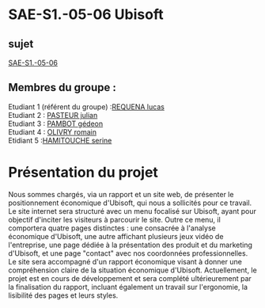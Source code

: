 # SAE-S1.-05-06 Ubisoft

## sujet

[SAE-S1.-05-06](https://lucas-requena.github.io/SAE-S1.-05-06/)

## Membres du groupe :
Etudiant 1 (référent du groupe) :[REQUENA lucas](mailto:lrequena@edu.univ-fcomte.fr?subject=SAE_1_05_06)  
Etudiant 2 : [PASTEUR julian](mailto:jpasteu4@edu.univ-fcomte.fr?subject=SAE_1_05_06)   
Etudiant 3 : [PAMBOT gédeon](mailto:gpambot@edu.univ-fcomte.fr?subject=SAE_1_05_06)  
Etudiant 4 : [OLIVRY romain](mailto:rolivry@edu.univ-fcomte.fr?subject=SAE_1_05_06)  
Etidiant 5 :[HAMITOUCHE serine](mailto:shamitou@edu.univ-fcomte.fr?subject=SAE_1_05_06)
 
# Présentation du projet

Nous sommes chargés, via un rapport et un site web, de présenter le positionnement économique d'Ubisoft, qui nous a sollicités pour ce travail. Le site internet sera structuré avec un menu focalisé sur Ubisoft, ayant pour objectif d'inciter les visiteurs à parcourir le site. Outre ce menu, il comportera quatre pages distinctes : une consacrée à l'analyse économique d'Ubisoft, une autre affichant plusieurs jeux vidéo de l'entreprise, une page dédiée à la présentation des produit et du marketing d'Ubisoft, et une page "contact" avec nos coordonnées professionnelles. Le site sera accompagné d'un rapport économique visant à donner une compréhension claire de la situation économique d'Ubisoft.
Actuellement, le projet est en cours de développement et sera complété ultérieurement par la finalisation du rapport, incluant également un travail sur l'ergonomie, la lisibilité des pages et leurs styles.
